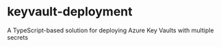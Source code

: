 # keyvault-deployment
A TypeScript-based solution for deploying Azure Key Vaults with multiple secrets
